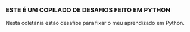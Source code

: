 
### ESTE É UM COPILADO DE DESAFIOS FEITO EM PYTHON

Nesta coletânia estão desafios para fixar o meu aprendizado em Python.
